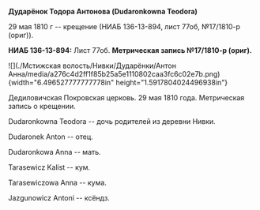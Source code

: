 **Дударёнок Тодора Антонова (Dudaronkowna Teodora)**

29 мая 1810 г -- крещение (НИАБ 136-13-894, лист 77об, №17/1810-р
(ориг)).

**НИАБ 136-13-894:** Лист 77об. **Метрическая запись №17/1810-р
(ориг).**

![](./Мстижская волость/Нивки/Дударёнки/Антон Анна/media/a276c4d2ff1f85b25a5e1110802caa3fc6c02e7b.png){width="6.496527777777778in"
height="1.5917804024496938in"}

Дедиловичская Покровская церковь. 29 мая 1810 года. Метрическая запись о
крещении.

Dudaronkowna Teodora -- дочь родителей из деревни Нивки.

Dudaronek Anton -- отец.

Dudaronkowa Anna -- мать.

Tarasewicz Kalist -- кум.

Tarasewiczowa Anna -- кума.

Jazgunowicz Antoni -- ксёндз.
